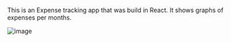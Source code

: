 This is an Expense tracking app that was build in React. 
It shows graphs of expenses per months. 

![image](https://user-images.githubusercontent.com/33541110/116008460-89922d00-a5c9-11eb-8f61-1ac246e8cf6c.png)
